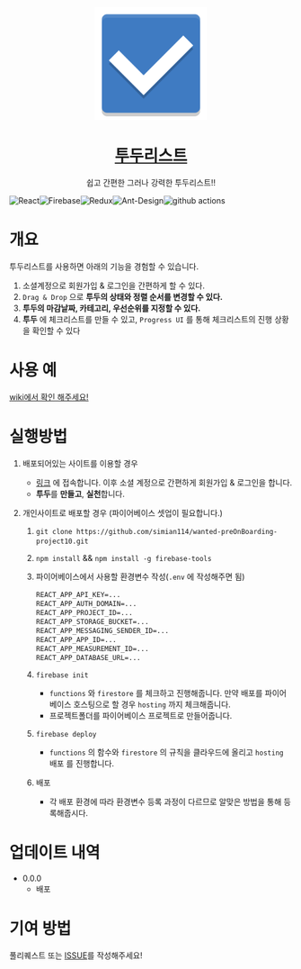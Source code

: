<p align="middle" >
  <img width="200px;" src="https://raw.githubusercontent.com/simian114/gitbook/master/.gitbook/assets/todo.png"/>
</p>
<h1 align="middle"><a href="https://todo-sanam.web.app/" target="_blank">투두리스트</a></h1>
<p align="middle">쉽고 간편한 그러나 강력한 투두리스트!!</p>

![React](https://img.shields.io/badge/react-%2320232a.svg?style=for-the-badge&logo=react&logoColor=%2361DAFB)![Firebase](https://img.shields.io/badge/firebase-%23039BE5.svg?style=for-the-badge&logo=firebase)![Redux](https://img.shields.io/badge/redux-%23593d88.svg?style=for-the-badge&logo=redux&logoColor=white)![Ant-Design](https://img.shields.io/badge/-AntDesign-%230170FE?style=for-the-badge&logo=ant-design&logoColor=white)![github actions](https://github.com/simian114/todo-list/actions/workflows/deploy-production/badge.svg)

# 개요

투두리스트를 사용하면 아래의 기능을 경험할 수 있습니다.

1. 소셜계정으로 회원가입 & 로그인을 간편하게 할 수 있다.
2. `Drag & Drop` 으로  **투두의 상태와 정렬 순서를 변경할 수 있다.**
3. **투두의 마감날짜, 카테고리, 우선순위를 지정할 수 있다.**
4. **투두** 에 체크리스트를 만들 수 있고, `Progress UI` 를 통해 체크리스트의 진행 상황을 확인할 수 있다

# 사용 예

[wiki에서 확인 해주세요!](https://github.com/simian114/wanted-preOnBoarding-project10/wiki/%EC%82%AC%EC%9A%A9-%EC%98%88%EC%8B%9C)

# 실행방법
1. 배포되어있는 사이트를 이용할 경우

   - [링크](https://todo-sanam.web.app/) 에 접속합니다. 이후 소셜 계정으로 간편하게 회원가입 & 로그인을 합니다.
   - **투두**를 **만들고**, **실천**합니다.

2. 개인사이트로 배포할 경우 (파이어베이스 셋업이 필요합니다.)
   1. `git clone https://github.com/simian114/wanted-preOnBoarding-project10.git`

   2. `npm install` && `npm install -g firebase-tools`

   3. 파이어베이스에서 사용할 환경변수 작성(`.env` 에 작성해주면 됨)

      ```
      REACT_APP_API_KEY=...
      REACT_APP_AUTH_DOMAIN=...
      REACT_APP_PROJECT_ID=...
      REACT_APP_STORAGE_BUCKET=...
      REACT_APP_MESSAGING_SENDER_ID=...
      REACT_APP_APP_ID=...
      REACT_APP_MEASUREMENT_ID=...
      REACT_APP_DATABASE_URL=...
      ```

   4. `firebase init`

      - `functions` 와 `firestore` 를 체크하고 진행해줍니다. 만약 배포를 파이어베이스 호스팅으로 할 경우 `hosting` 까지 체크해줍니다.
      - 프로젝트폴더를 파이어베이스 프로젝트로 만들어줍니다.

   5. `firebase deploy` 

      - `functions` 의 함수와 `firestore` 의 규칙을 클라우드에 올리고  `hosting` 배포 를 진행합니다.

   6. 배포

      - 각 배포 환경에 따라 환경변수 등록 과정이 다르므로 알맞은 방법을 통해 등록해줍시다.

# 업데이트 내역

- 0.0.0
  - 배포

# 기여 방법

풀리퀘스트 또는 [ISSUE](https://github.com/simian114/todo-list/issues)를 작성해주세요!

